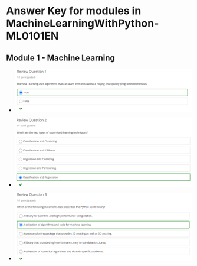 # Answer Key for modules in MachineLearningWithPython-ML0101EN

## Module 1 - Machine Learning

- ![picture](https://github.com/ishavverma/AIML-Learnings/blob/data-files/MachineLearningWithPython-ML0101EN_Data/Module-1/1.png)

- ![picture](https://github.com/ishavverma/AIML-Learnings/blob/data-files/MachineLearningWithPython-ML0101EN_Data/Module-1/2.png)

- ![picture](https://github.com/ishavverma/AIML-Learnings/blob/data-files/MachineLearningWithPython-ML0101EN_Data/Module-1/3.png)
